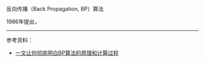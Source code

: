 

反向传播（Back Propagation, BP）算法

1986年提出，




--------------

参考资料：
- [一文让你彻底明白BP算法的原理和计算过程](https://cloud.tencent.com/developer/article/1450765)